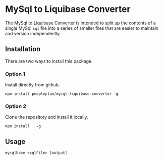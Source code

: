 # MySql to Liquibase Converter

The MySql to Liquibase Converter is intended to split up the contents of a single MySql `sql` file into a series of smaller files that are easier to maintain and version independently.

## Installation

There are two ways to install this package.

### Option 1

Install directly from github.

```
npm install peopleplan/mysql-liquibase-converter -g
```

### Option 2

Clone the repository and install it locally.

```
npm install . -g
```

## Usage

```
mysqlbase <sqlFile> [output]
```
